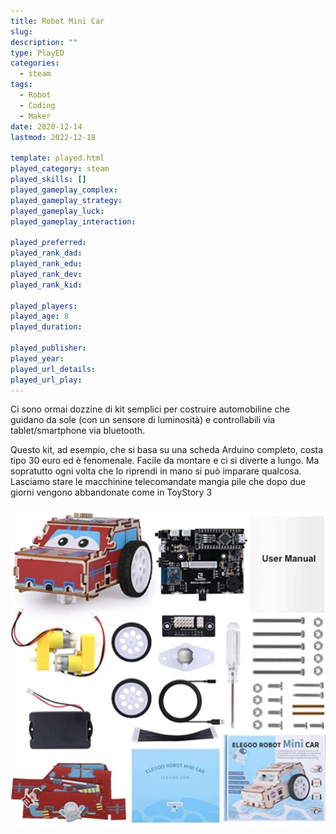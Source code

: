 ```yaml
---
title: Robot Mini Car
slug: 
description: ""
type: PlayED
categories:
  - steam
tags:
  - Robot
  - Coding
  - Maker
date: 2020-12-14
lastmod: 2022-12-18

template: played.html
played_category: steam
played_skills: []
played_gameplay_complex: 
played_gameplay_strategy: 
played_gameplay_luck: 
played_gameplay_interaction: 

played_preferred: 
played_rank_dad: 
played_rank_edu: 
played_rank_dev: 
played_rank_kid: 

played_players: 
played_age: 8
played_duration: 

played_publisher: 
played_year: 
played_url_details: 
played_url_play: 
---
```


Ci sono ormai dozzine di kit semplici per costruire automobiline che guidano da sole (con un sensore di luminosità) e controllabili via tablet/smartphone via bluetooth.

Questo kit, ad esempio, che si basa su una scheda Arduino completo, costa tipo 30 euro ed è fenomenale.
Facile da montare e ci si diverte a lungo. Ma sopratutto ogni volta che lo riprendi in mano si può imparare qualcosa.
Lasciamo stare le macchinine telecomandate mangia pile che dopo due giorni vengono abbandonate come in ToyStory 3

![](../../assets/img/played/steam/robotcar_scheme.webp)
